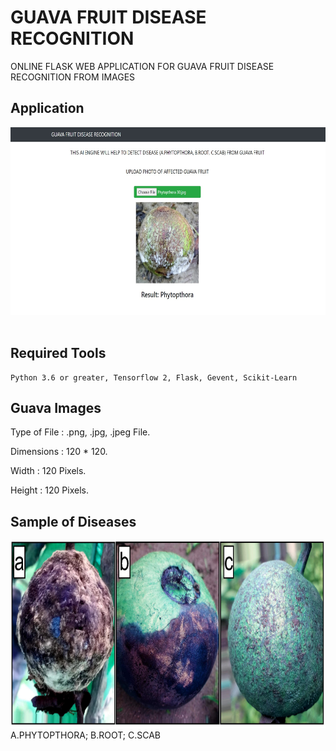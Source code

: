 # GUAVA FRUIT DISEASE RECOGNITION
ONLINE FLASK WEB APPLICATION FOR GUAVA FRUIT DISEASE RECOGNITION FROM IMAGES <br>
## Application
<img src="/utils/Application.jpg" width="600" height="300"/><br><br>

## Required Tools
```
Python 3.6 or greater, Tensorflow 2, Flask, Gevent, Scikit-Learn
```

## Guava Images

Type of File : .png, .jpg, .jpeg File.

Dimensions : 120 * 120.

Width : 120 Pixels.

Height : 120 Pixels.

## Sample of Diseases 
<img src="/utils/Guava Images.jpg" width="600" height="300"/><br>
A.PHYTOPTHORA; B.ROOT; C.SCAB



